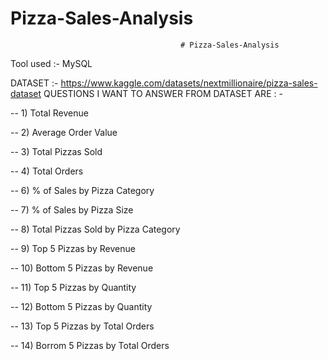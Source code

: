 # Pizza-Sales-Analysis

                                          # Pizza-Sales-Analysis

Tool used :- MySQL 

DATASET :- https://www.kaggle.com/datasets/nextmillionaire/pizza-sales-dataset
 QUESTIONS I WANT TO ANSWER FROM DATASET ARE : -
 
-- 1) Total Revenue 

-- 2) Average Order Value

-- 3) Total Pizzas Sold

-- 4) Total Orders

-- 6) % of Sales by Pizza Category

-- 7) % of Sales by Pizza Size

-- 8) Total Pizzas Sold by Pizza Category

-- 9) Top 5 Pizzas by Revenue

-- 10) Bottom 5 Pizzas by Revenue

-- 11) Top 5 Pizzas by Quantity

-- 12) Bottom 5 Pizzas by Quantity

-- 13) Top 5 Pizzas by Total Orders

-- 14) Borrom 5 Pizzas by Total Orders

